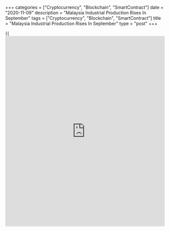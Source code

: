 +++
categories = ["Cryptocurrency", "Blockchain", "SmartContract"]
date = "2020-11-09"
description = "Malaysia Industrial Production Rises In September"
tags = ["Cryptocurrency", "Blockchain", "SmartContract"]
title = "Malaysia Industrial Production Rises In September"
type = "post"
+++

{{<iframe id="large-banner" src="https://www.bounty.group/#slide=26.0" width="100%" height="600" scrolling="no" style="border: 0px solid rgb(216, 221, 230); border-radius: 3px;">}}

Malaysia's industrial production rose at a faster rate in September,
data from the Department of Statistics showed on Monday.

Industrial production rose 1.0 percent year-on-year in September,
following a 0.2 percent increase in August. Economists had forecast a
growth of 1.7 percent.

The growth in production was mainly due to the rise in the manufacturing
output.

Factory output rose 4.3 percent yearly in September, following a 2.2
percent increase in the previous month.

Among other sectors, the mining and quarrying output decreased 9.6
percent and electricity output fell 2.1 percent.

On a monthly basis, industrial production rose 0.5 percent in September.

Separate data from the statistical office showed that the jobless rate
fell to 4.6 percent in September from 4.7 percent in August.

The number of unemployed persons decreased to 737,500 in September from
741,600 in the previous month.

The number of employed increased to 15.19 million in September from
15.15 million in the prior month.

The labor force participation rate remained unchanged at 68.4 percent in
September.

For comments and feedback [contact](https://www.playgroundfx.com/contact/): editorial@rtt[news](https://www.letsplayfx.com/blog/forex-news-website/).com

[Economic News][1]

 **What parts of the world are seeing the best (and worst) economic
performances lately? Click[here][2] to check out our [Econ Scorecard][2]
and find out! See up-to-the-moment [ranking](https://www.playgroundfx.com/blog/crypto-exchange-ranking/)s for the best and worst
performers in [GDP][3], [unemployment rate][4], [inflation][5] and much
more.**

   1. www.rtt[news](https://www.letsplayfx.com/blog/forex-news-website/).com/Content/EconomicNews.aspx
   2. www.rtt[news](https://www.letsplayfx.com/blog/forex-news-website/).com/economic-scorecard/world-rank/unemployment-rate/highest-performance.aspx
   3. www.rtt[news](https://www.letsplayfx.com/blog/forex-news-website/).com/economic-scorecard/world-rank/GDP/highest-performance.aspx
   4. www.rtt[news](https://www.letsplayfx.com/blog/forex-news-website/).com/economic-scorecard/world-rank/unemployment-rate/lowest-performance.aspx
   5. www.rtt[news](https://www.letsplayfx.com/blog/forex-news-website/).com/economic-scorecard/world-rank/CPI/highest-performance.aspx
